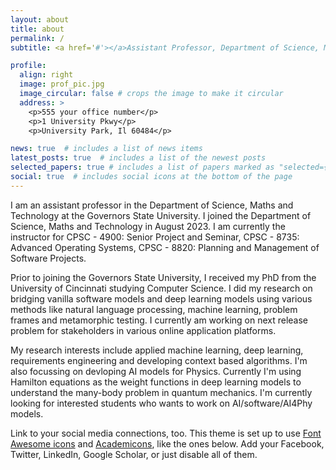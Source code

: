```yaml
---
layout: about
title: about
permalink: /
subtitle: <a href='#'></a>Assistant Professor, Department of Science, Maths and Technology, Governors State University <p>

profile:
  align: right
  image: prof_pic.jpg
  image_circular: false # crops the image to make it circular
  address: >
    <p>555 your office number</p>
    <p>1 University Pkwy</p>
    <p>University Park, Il 60484</p>

news: true  # includes a list of news items
latest_posts: true  # includes a list of the newest posts
selected_papers: true # includes a list of papers marked as "selected={true}"
social: true  # includes social icons at the bottom of the page
---
```

I am an assistant professor in the Department of Science, Maths and Technology at the Governors State University. I joined the Department of Science, Maths and Technology in August 2023. I am currently the instructor for CPSC - 4900: Senior Project and Seminar, CPSC - 8735: Advanced Operating Systems, CPSC - 8820: Planning and Management of Software Projects.

Prior to joining the Governors State University, I received my PhD from the University of Cincinnati studying Computer Science. I did my research on bridging vanilla software models and deep learning models using various methods like natural language processing, machine learning, problem frames and metamorphic testing. I currently am working on next release problem for stakeholders in various online application platforms. 

My research interests include applied machine learning, deep learning, requirements engineering and developing context based algorithms. I'm also focussing on devloping AI models for Physics. Currently I'm using Hamilton equations as the weight functions in deep learning models to understand the many-body problem in quantum mechanics. I'm currently looking for interested students who wants to work on AI/software/AI4Phy models.


Link to your social media connections, too. This theme is set up to use [Font Awesome icons](http://fortawesome.github.io/Font-Awesome/) and [Academicons](https://jpswalsh.github.io/academicons/), like the ones below. Add your Facebook, Twitter, LinkedIn, Google Scholar, or just disable all of them.
